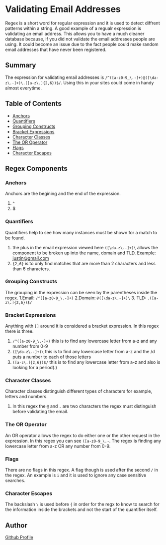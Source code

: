 # Validating Email Addresses

Regex is a short word for regular expression and it is used to detect diffrent patterns within a string. A good example of a regualr expression is validating an email address. This allows you to have a much cleaner database because, if you did not validate the email addresses people are using. It could become an issue due to the fact people could make random email addresses that have never been registered. 

## Summary

The expression for validating email addresses is `/^([a-z0-9_\.-]+)@([\da-z\.-]+)\.([a-z\.]{2,6})$/`. Using this in your sites could come in handy almost everytime.

## Table of Contents

- [Anchors](#anchors)
- [Quantifiers](#quantifiers)
- [Grouping Constructs](#grouping-constructs)
- [Bracket Expressions](#bracket-expressions)
- [Character Classes](#character-classes)
- [The OR Operator](#the-or-operator)
- [Flags](#flags)
- [Character Escapes](#character-escapes)

## Regex Components

### Anchors
Anchors are the begining and the end of the expression.
1. ^
2. $
### Quantifiers
Quantifiers help to see how many instances must be shown for a match to be found.
1. the plus in the email expression viewed here `([\da-z\.-]+)\` allows the component to be broken up into the name, domain and TLD. Example: justin@gmail.com
2. `{2,6}` is to only find matches that are more than 2 characters and less than 6 characters.

### Grouping Constructs
The grouping in the expression can be seen by the parentheses inside the regex.
1.Email: `/^([a-z0-9_\.-]+)`
2.Domain: `@([\da-z\.-]+)\`
3. TLD: `.([a-z\.]{2,6})$/`
### Bracket Expressions
Anything with `[]` around it is considered a bracket expression. In this regex there is three.
1. `/^([a-z0-9_\.-]+)` this is to find any lowercase letter from a-z and any number from 0-9
2. `([\da-z\.-]+)\` this is to find any lowercase letter from a-z and the /d puts a number to each of those letters
3. `([a-z\.]{2,6})$/` this is to find any lowercase letter from a-z and also is looking for a period(.)
### Character Classes
Character classes distinguish different types of characters for example, letters and numbers.
1. In this regex the `@` and `.` are two characters the regex must distinguish before validating the email.

### The OR Operator
An OR operator allows the regex to do either one or the other request in the expression. In this regex you can see `([a-z0-9_\.-`. The regex is finding any lowercase letter from a-z OR any number from 0-9.
### Flags
There are no flags in this regex. A flag though is used after the second `/` in the regex. An example is `i` and it is used to ignore any case sensitive searches.
### Character Escapes
The backslash `\` is used before `{` in order for the regx to know to search for the information inside the brackets and not the start of the quantifier itself.
## Author
<a href="https://github.com/Justin7933" target="_blank">Github Profile</a>

